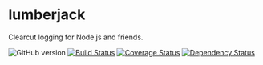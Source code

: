 # lumberjack

Clearcut logging for Node.js and friends.

![GitHub version](http://img.shields.io/github/tag/kmchugh/lumberjack.svg?branch=master)
[![Build Status](https://travis-ci.org/kmchugh/lumberjack.svg?branch=master)](https://travis-ci.org/kmchugh/lumberjack)
[![Coverage Status](https://coveralls.io/repos/kmchugh/lumberjack/badge.png?branch=master)](https://coveralls.io/r/kmchugh/lumberjack?branch=master)
[![Dependency Status](https://gemnasium.com/kmchugh/lumberjack.svg)](https://gemnasium.com/kmchugh/lumberjack)